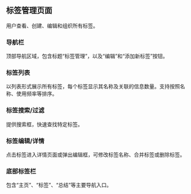 ## 标签管理页面
用户查看、创建、编辑和组织所有标签。

### 导航栏
顶部导航区域，包含标题“标签管理”，以及“编辑”和“添加新标签”按钮。
### 标签列表
以列表形式展示所有标签，每个标签显示其名称及关联的信息数量。支持按照名称、使用频率等排序。
### 标签搜索/过滤
提供搜索框，快速查找特定标签。
### 标签编辑/详情
点击标签进入详情页面或弹出编辑框，可修改标签名称、合并标签或删除标签。
### 底部标签栏
包含“主页”、“标签”、“总结”等主要导航入口。
